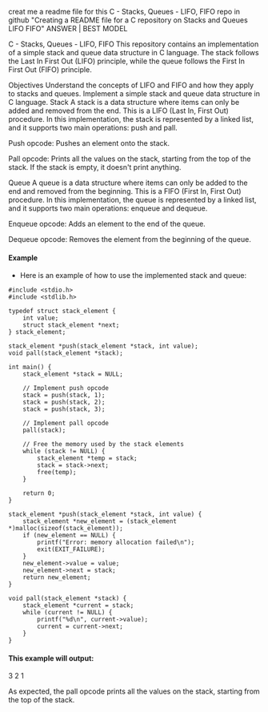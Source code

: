 creat me a readme file for this C - Stacks, Queues - LIFO, FIFO repo in github
"Creating a README file for a C repository on Stacks and Queues LIFO FIFO"
ANSWER | BEST MODEL

C - Stacks, Queues - LIFO, FIFO
This repository contains an implementation of a simple stack and queue data structure in C language. The stack follows the Last In First Out (LIFO) principle, while the queue follows the First In First Out (FIFO) principle.

Objectives
Understand the concepts of LIFO and FIFO and how they apply to stacks and queues.
Implement a simple stack and queue data structure in C language.
Stack
A stack is a data structure where items can only be added and removed from the end. This is a LIFO (Last In, First Out) procedure. In this implementation, the stack is represented by a linked list, and it supports two main operations: push and pall.

Push opcode: Pushes an element onto the stack.

Pall opcode: Prints all the values on the stack, starting from the top of the stack. If the stack is empty, it doesn't print anything.

Queue
A queue is a data structure where items can only be added to the end and removed from the beginning. This is a FIFO (First In, First Out) procedure. In this implementation, the queue is represented by a linked list, and it supports two main operations: enqueue and dequeue.

Enqueue opcode: Adds an element to the end of the queue.

Dequeue opcode: Removes the element from the beginning of the queue.

#### Example
* Here is an example of how to use the implemented stack and queue:
```
#include <stdio.h>
#include <stdlib.h>

typedef struct stack_element {
    int value;
    struct stack_element *next;
} stack_element;

stack_element *push(stack_element *stack, int value);
void pall(stack_element *stack);

int main() {
    stack_element *stack = NULL;

    // Implement push opcode
    stack = push(stack, 1);
    stack = push(stack, 2);
    stack = push(stack, 3);

    // Implement pall opcode
    pall(stack);

    // Free the memory used by the stack elements
    while (stack != NULL) {
        stack_element *temp = stack;
        stack = stack->next;
        free(temp);
    }

    return 0;
}

stack_element *push(stack_element *stack, int value) {
    stack_element *new_element = (stack_element *)malloc(sizeof(stack_element));
    if (new_element == NULL) {
        printf("Error: memory allocation failed\n");
        exit(EXIT_FAILURE);
    }
    new_element->value = value;
    new_element->next = stack;
    return new_element;
}

void pall(stack_element *stack) {
    stack_element *current = stack;
    while (current != NULL) {
        printf("%d\n", current->value);
        current = current->next;
    }
}
```

#### This example will output:

3
2
1

As expected, the pall opcode prints all the values on the stack, starting from the top of the stack.